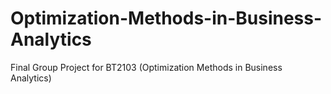 # Optimization-Methods-in-Business-Analytics
Final Group Project for BT2103 (Optimization Methods in Business Analytics)
